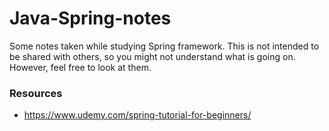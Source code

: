 # Java-Spring-notes
Some notes taken while studying Spring framework. This is not intended to be shared with others, so you might not understand what is going on. However, feel free to look at them.

### Resources
* https://www.udemy.com/spring-tutorial-for-beginners/
